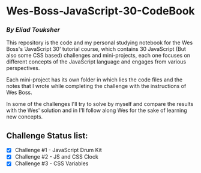 # Wes-Boss-JavaScript-30-CodeBook 
### *By Eliad Touksher*

This repository is the code and my personal studying notebook for the Wes Boss's 'JavaScript 30' tutorial course, which contains 30 JavaScript (But also some CSS based) challenges and mini-projects, each one focuses on different concepts of the JavaScript language and engages from various perspectives.

Each mini-project has its own folder in which lies the code files and the notes that I wrote while completing the challenge with the instructions of Wes Boss. 

In some of the challenges I'll try to solve by myself and compare the results with the Wes' solution and in I'll follow along Wes for the sake of learning new concepts. 

## Challenge Status list:
- [x] Challenge #1 - JavaScript Drum Kit
- [x] Challenge #2 - JS and CSS Clock
- [x] Challenge #3 - CSS Variables
